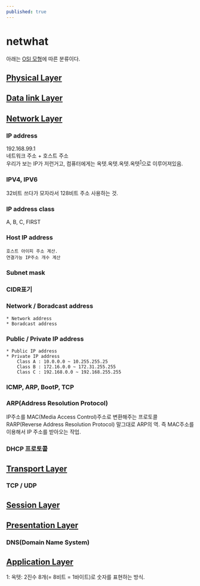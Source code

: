 ```yaml
---
published: true
---
```


# netwhat
아래는 [OSI 모형](https://yeosong-00.github.io/42wiki/OSI-model)에 따른 분류이다.

## [Physical Layer](Physical-Layer)

## [Data link Layer](Data-link-Layer)

## [Network Layer](Network-Layer)
### IP address
192.168.99.1<br>
네트워크 주소 + 호스트 주소<br>
우리가 보는 IP가 저런거고, 컴퓨터에게는 옥텟.옥텟.옥텟.옥텟<sup>[1](#footnote_1)</sup>으로 이루어져있음.
### IPV4, IPV6
32비트 쓰다가 모자라서 128비트 주소 사용하는 것.
### IP address class
A, B, C, FIRST
### Host IP address
    호스트 아이피 주소 계산.
    연결가능 IP주소 개수 계산
### Subnet mask
### CIDR표기
### Network / Boradcast address
    * Network address
    * Boradcast address
### Public / Private IP address
    * Public IP address
    * Private IP address
        Class A : 10.0.0.0 ~ 10.255.255.25 
        Class B : 172.16.0.0 ~ 172.31.255.255
        Class C : 192.168.0.0 ~ 192.168.255.255
### ICMP, ARP, BootP, TCP
### ARP(Address Resolution Protocol)
IP주소를 MAC(Media Access Control)주소로 변환해주는 프로토콜
RARP(Reverse Address Resolution Protocol)
말그대로 ARP의 역. 즉 MAC주소를 이용해서 IP 주소를 받아오는 작업.
### DHCP 프로토콜
## [Transport Layer](Transport-Layer)
### TCP / UDP
## [Session Layer](Session-Layer)

## [Presentation Layer](Presentation-Layer)
### DNS(Domain Name System)
## [Application Layer](Application-Layer) 




<a name="footnote_1">1</a>: 옥텟: 2진수 8개(= 8비트 = 1바이트)로 숫자를 표현하는 방식.
